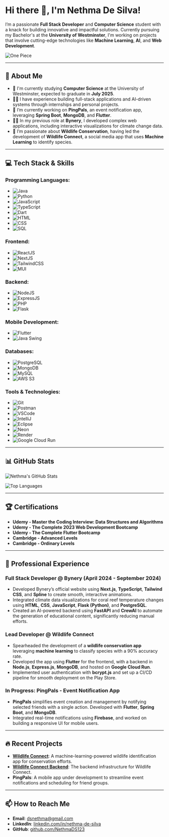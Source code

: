 # Hi there 👋, I'm Nethma De Silva!

I’m a passionate **Full Stack Developer** and **Computer Science** student with a knack for building innovative and impactful solutions. Currently pursuing my Bachelor's at the **University of Westminster**, I'm working on projects that involve cutting-edge technologies like **Machine Learning**, **AI**, and **Web Development**.

![One Piece](https://media.giphy.com/media/l0HUpt2s9Pclgt9Vm/giphy.gif)

---

## 🚀 About Me

- 🏫 I'm currently studying **Computer Science** at the University of Westminster, expected to graduate in **July 2025**.
- 👨‍💻 I have experience building full-stack applications and AI-driven systems through internships and personal projects.
- 🌱 I’m currently working on **PingPals**, an event notification app, leveraging **Spring Boot**, **MongoDB**, and **Flutter**.
- 🧑‍💻 In my previous role at **Bynery**, I developed complex web applications, including interactive visualizations for climate change data.
- 🧠 I’m passionate about **Wildlife Conservation**, having led the development of **Wildlife Connect**, a social media app that uses **Machine Learning** to identify species.

---

## 💻 Tech Stack & Skills

### **Programming Languages:**
- ![Java](https://img.shields.io/badge/Java-%23ED8B00.svg?style=flat&logo=java&logoColor=white)
- ![Python](https://img.shields.io/badge/Python-%233776AB.svg?style=flat&logo=python&logoColor=white)
- ![JavaScript](https://img.shields.io/badge/JavaScript-%23F7DF1E.svg?style=flat&logo=javascript&logoColor=black)
- ![TypeScript](https://img.shields.io/badge/TypeScript-%23007ACC.svg?style=flat&logo=typescript&logoColor=white)
- ![Dart](https://img.shields.io/badge/Dart-%230175C2.svg?style=flat&logo=dart&logoColor=white)
- ![HTML](https://img.shields.io/badge/HTML-%23E34F26.svg?style=flat&logo=html5&logoColor=white)
- ![CSS](https://img.shields.io/badge/CSS-%231572B6.svg?style=flat&logo=css3&logoColor=white)
- ![SQL](https://img.shields.io/badge/SQL-%2300758F.svg?style=flat&logo=sqlite&logoColor=white)

### **Frontend:**
- ![ReactJS](https://img.shields.io/badge/ReactJS-%2361DAFB.svg?style=flat&logo=react&logoColor=black)
- ![NextJS](https://img.shields.io/badge/NextJS-%23000000.svg?style=flat&logo=nextdotjs&logoColor=white)
- ![TailwindCSS](https://img.shields.io/badge/Tailwind_CSS-%2338B2AC.svg?style=flat&logo=tailwind-css&logoColor=white)
- ![MUI](https://img.shields.io/badge/MUI-%230081CB.svg?style=flat&logo=mui&logoColor=white)

### **Backend:**
- ![NodeJS](https://img.shields.io/badge/NodeJS-%23339933.svg?style=flat&logo=nodedotjs&logoColor=white)
- ![ExpressJS](https://img.shields.io/badge/ExpressJS-%23000000.svg?style=flat&logo=express&logoColor=white)
- ![PHP](https://img.shields.io/badge/PHP-%23777BB4.svg?style=flat&logo=php&logoColor=white)
- ![Flask](https://img.shields.io/badge/Flask-%23000000.svg?style=flat&logo=flask&logoColor=white)

### **Mobile Development:**
- ![Flutter](https://img.shields.io/badge/Flutter-%2302569B.svg?style=flat&logo=flutter&logoColor=white)
- ![Java Swing](https://img.shields.io/badge/Java_Swing-%23ED8B00.svg?style=flat&logo=java&logoColor=white)

### **Databases:**
- ![PostgreSQL](https://img.shields.io/badge/PostgreSQL-%23336791.svg?style=flat&logo=postgresql&logoColor=white)
- ![MongoDB](https://img.shields.io/badge/MongoDB-%2347A248.svg?style=flat&logo=mongodb&logoColor=white)
- ![MySQL](https://img.shields.io/badge/MySQL-%2300f.svg?style=flat&logo=mysql&logoColor=white)
- ![AWS S3](https://img.shields.io/badge/AWS_S3-%23FF9900.svg?style=flat&logo=amazon-aws&logoColor=white)

### **Tools & Technologies:**
- ![Git](https://img.shields.io/badge/Git-%23F05033.svg?style=flat&logo=git&logoColor=white)
- ![Postman](https://img.shields.io/badge/Postman-%23FF6C37.svg?style=flat&logo=postman&logoColor=white)
- ![VSCode](https://img.shields.io/badge/VSCode-%23007ACC.svg?style=flat&logo=visual-studio-code&logoColor=white)
- ![IntelliJ](https://img.shields.io/badge/IntelliJ-%23000000.svg?style=flat&logo=intellij-idea&logoColor=white)
- ![Eclipse](https://img.shields.io/badge/Eclipse-%232C2255.svg?style=flat&logo=eclipse&logoColor=white)
- ![Neon](https://img.shields.io/badge/Neon-%231A73E8.svg?style=flat&logo=neon&logoColor=white)
- ![Render](https://img.shields.io/badge/Render-%2300BFA5.svg?style=flat&logo=render&logoColor=white)
- ![Google Cloud Run](https://img.shields.io/badge/Google_Cloud_Run-%234285F4.svg?style=flat&logo=google-cloud&logoColor=white)

---

## 📊 GitHub Stats

![Nethma's GitHub Stats](https://github-readme-stats.vercel.app/api?username=NethmaDS123&show_icons=true&theme=radical)

![Top Languages](https://github-readme-stats.vercel.app/api/top-langs/?username=NethmaDS123&layout=compact&theme=radical)

---

## 🏆 Certifications

- **Udemy - Master the Coding Interview: Data Structures and Algorithms**
- **Udemy - The Complete 2023 Web Development Bootcamp**
- **Udemy - The Complete Flutter Bootcamp**
- **Cambridge - Advanced Levels**
- **Cambridge - Ordinary Levels**

---

## 💼 Professional Experience

### **Full Stack Developer @ Bynery (April 2024 - September 2024)**

- Developed Bynery’s official website using **Next.js**, **TypeScript**, **Tailwind CSS**, and **Spline** to create smooth, interactive animations.
- Integrated climate data visualizations for coral reef temperature changes using **HTML**, **CSS**, **JavaScript**, **Flask (Python)**, and **PostgreSQL**.
- Created an AI-powered backend using **FastAPI** and **CrewAI** to automate the generation of educational content, significantly reducing manual efforts.
  
### **Lead Developer @ Wildlife Connect**

- Spearheaded the development of a **wildlife conservation app** leveraging **machine learning** to classify species with a 90% accuracy rate.
- Developed the app using **Flutter** for the frontend, with a backend in **Node.js**, **Express.js**, **MongoDB**, and hosted on **Google Cloud Run**.
- Implemented user authentication with **bcrypt.js** and set up a CI/CD pipeline for smooth deployment on the Play Store.

### **In Progress: PingPals - Event Notification App**

- **PingPals** simplifies event creation and management by notifying selected friends with a single action. Developed with **Flutter**, **Spring Boot**, and **MongoDB**.
- Integrated real-time notifications using **Firebase**, and worked on building a responsive UI for mobile users.

---

## 🔥 Recent Projects

- **[Wildlife Connect](https://github.com/NethmaDS123/WildLifeConnect)**: A machine-learning-powered wildlife identification app for conservation efforts.
- **[Wildlife Connect Backend](https://github.com/NethmaDS123/WildLifeConnectBackend)**: The backend infrastructure for Wildlife Connect.
- **PingPals**: A mobile app under development to streamline event notifications and scheduling for friend groups.

---

## 📫 How to Reach Me

- **Email**: dsnethma@gmail.com
- **LinkedIn**: [linkedin.com/in/nethma-de-silva](http://www.linkedin.com/in/nethma-de-silva-b34727212)
- **GitHub**: [github.com/NethmaDS123](https://github.com/NethmaDS123)

